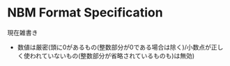 NBM Format Specification
========================
現在雑書き
* 数値は厳密(頭に0があるもの(整数部分が0である場合は除く)/小数点が正しく使われていないもの(整数部分が省略されているものも)は無効)